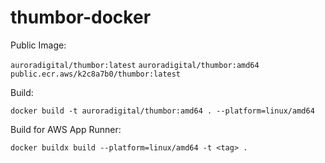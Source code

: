# thumbor-docker

Public Image:

`auroradigital/thumbor:latest`
`auroradigital/thumbor:amd64`
`public.ecr.aws/k2c8a7b0/thumbor:latest`

Build:
```
docker build -t auroradigital/thumbor:amd64 . --platform=linux/amd64
```

Build for AWS App Runner:

```
docker buildx build --platform=linux/amd64 -t <tag> .
```

